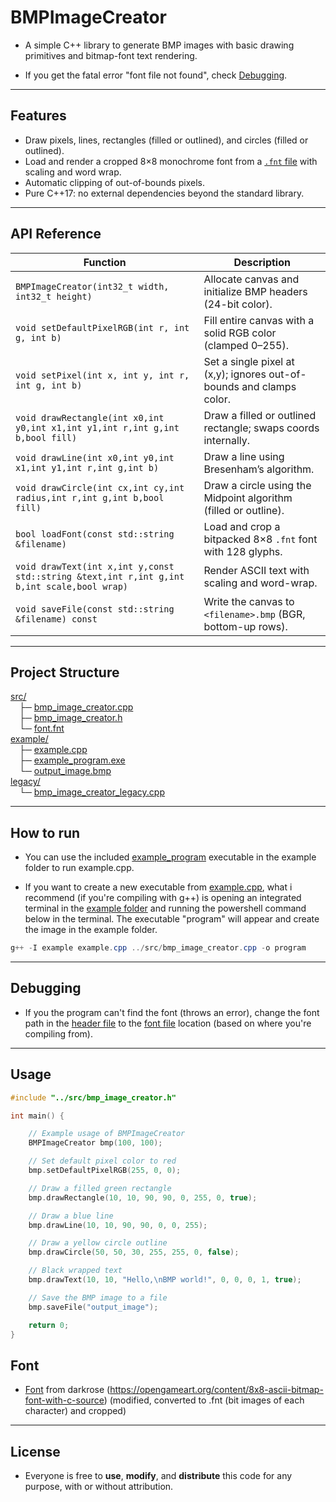 # BMPImageCreator

* A simple C++ library to generate BMP images with basic drawing primitives and bitmap-font text rendering.

* If you get the fatal error "font file not found", check [Debugging](#debugging).

---

## Features

* Draw pixels, lines, rectangles (filled or outlined), and circles (filled or outlined).
* Load and render a cropped 8×8 monochrome font from a [`.fnt` file](src/font.fnt) with scaling and word wrap.
* Automatic clipping of out-of-bounds pixels.
* Pure C++17: no external dependencies beyond the standard library.

---

## API Reference

| Function                                                                                   | Description                                                          |
| ------------------------------------------------------------------------------------------ | -------------------------------------------------------------------- |
| `BMPImageCreator(int32_t width, int32_t height)`                                           | Allocate canvas and initialize BMP headers (24-bit color).           |
| `void setDefaultPixelRGB(int r, int g, int b)`                                             | Fill entire canvas with a solid RGB color (clamped 0–255).           |
| `void setPixel(int x, int y, int r, int g, int b)`                                         | Set a single pixel at (x,y); ignores out-of-bounds and clamps color. |
| `void drawRectangle(int x0,int y0,int x1,int y1,int r,int g,int b,bool fill)`              | Draw a filled or outlined rectangle; swaps coords internally.        |
| `void drawLine(int x0,int y0,int x1,int y1,int r,int g,int b)`                             | Draw a line using Bresenham’s algorithm.                             |
| `void drawCircle(int cx,int cy,int radius,int r,int g,int b,bool fill)`                    | Draw a circle using the Midpoint algorithm (filled or outline).      |
| `bool loadFont(const std::string &filename)`                                               | Load and crop a bitpacked 8×8 `.fnt` font with 128 glyphs.           |
| `void drawText(int x,int y,const std::string &text,int r,int g,int b,int scale,bool wrap)` | Render ASCII text with scaling and word-wrap.                        |
| `void saveFile(const std::string &filename) const`                                         | Write the canvas to `<filename>.bmp` (BGR, bottom-up rows).          |

---

## Project Structure

[src/](src/)<br>
&emsp;├─ [bmp_image_creator.cpp](src/bmp_image_creator.cpp)<br>
&emsp;├─ [bmp_image_creator.h](src/bmp_image_creator.h)<br>
&emsp;└─ [font.fnt](src/font.fnt)<br>
[example/](example/)<br>
&emsp;├─ [example.cpp](example/example.cpp)<br>
&emsp;├─ [example_program.exe](example/example_program.exe)<br>
&emsp;└─ [output_image.bmp](example/output_image.bmp)<br>
[legacy/](legacy/)<br>
&emsp;└─ [bmp_image_creator_legacy.cpp](legacy/bmp_image_creator_legacy.cpp)<br>

---

## How to run

* You can use the included [example_program](example/example_program.exe) executable in the example folder to run example.cpp.

* If you want to create a new executable from [example.cpp](example/example.cpp), what i recommend (if you're compiling with g++) is opening an integrated terminal in the [example folder](example/) and running the powershell command below in the terminal. The executable "program" will appear and create the image in the example folder.

```powershell
g++ -I example example.cpp ../src/bmp_image_creator.cpp -o program
```

---

## Debugging 

* If you the program can't find the font (throws an error), change the font path in the [header file](src/bmp_image_creator.h) to the [font file](src/font.fnt) location (based on where you're compiling from).

---

## Usage

```cpp
#include "../src/bmp_image_creator.h"

int main() {

    // Example usage of BMPImageCreator
    BMPImageCreator bmp(100, 100);

    // Set default pixel color to red
    bmp.setDefaultPixelRGB(255, 0, 0); 

    // Draw a filled green rectangle
    bmp.drawRectangle(10, 10, 90, 90, 0, 255, 0, true); 

    // Draw a blue line
    bmp.drawLine(10, 10, 90, 90, 0, 0, 255); 

    // Draw a yellow circle outline
    bmp.drawCircle(50, 50, 30, 255, 255, 0, false);  

    // Black wrapped text
    bmp.drawText(10, 10, "Hello,\nBMP world!", 0, 0, 0, 1, true);

    // Save the BMP image to a file
    bmp.saveFile("output_image"); 

    return 0;
}
```
## Font

* [Font](src/font.fnt) from darkrose (https://opengameart.org/content/8x8-ascii-bitmap-font-with-c-source) (modified, converted to .fnt (bit images of each character) and cropped)
---

## License

* Everyone is free to **use**, **modify**, and **distribute** this code for any purpose, with or without attribution.

